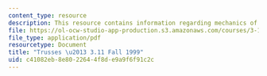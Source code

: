 ```yaml
---
content_type: resource
description: This resource contains information regarding mechanics of materials.
file: https://ol-ocw-studio-app-production.s3.amazonaws.com/courses/3-11-mechanics-of-materials-fall-1999/c41082eb8e8022644f8de9a9f6f91c2c_MIT3_11F99_truss.pdf
file_type: application/pdf
resourcetype: Document
title: "Trusses \u2013 3.11 Fall 1999"
uid: c41082eb-8e80-2264-4f8d-e9a9f6f91c2c
---
```

